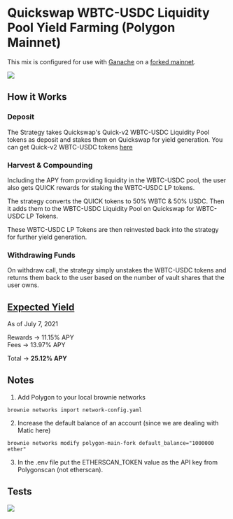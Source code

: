 # Quickswap WBTC-USDC Liquidity Pool Yield Farming (Polygon Mainnet)

This mix is configured for use with [Ganache](https://github.com/trufflesuite/ganache-cli) on a [forked mainnet](https://eth-brownie.readthedocs.io/en/stable/network-management.html#using-a-forked-development-network).

<img src="https://user-images.githubusercontent.com/47485188/124619284-23ae0580-de96-11eb-9c64-088af0b219e6.png"> </img>

## How it Works
### Deposit
The Strategy takes Quickswap's Quick-v2 WBTC-USDC Liquidity Pool tokens as deposit and stakes them on Quickswap for yield generation. You can get Quick-v2 WBTC-USDC tokens [here](https://quickswap.exchange/#/add/0x1BFD67037B42Cf73acF2047067bd4F2C47D9BfD6/0x2791Bca1f2de4661ED88A30C99A7a9449Aa84174)
### Harvest & Compounding
Including the APY from providing liquidity in the WBTC-USDC pool, the user also gets QUICK rewards for staking the WBTC-USDC LP tokens.

The strategy converts the QUICK tokens to 50% WBTC & 50% USDC. Then it adds them to the WBTC-USDC Liquidity Pool on Quickswap for WBTC-USDC LP Tokens. 

These WBTC-USDC LP Tokens are then reinvested back into the strategy for further yield generation.
### Withdrawing Funds
On withdraw call, the strategy simply unstakes the WBTC-USDC tokens and returns them back to the user based on the number of vault shares that the user owns.

## [Expected Yield](https://quickswap.exchange/#/quick)

As of July 7, 2021

Rewards -> 11.15% APY <br>
Fees -> 13.97% APY

Total -> <strong>25.12% APY</strong>

## Notes
1. Add Polygon to your local brownie networks
```
brownie networks import network-config.yaml
```
2. Increase the default balance of an account (since we are dealing with Matic here)
```
brownie networks modify polygon-main-fork default_balance="1000000 ether"
```

3. In the .env file put the ETHERSCAN_TOKEN value as the API key from Polygonscan (not etherscan).

## Tests
<img src="https://user-images.githubusercontent.com/47485188/124650917-e8bcc980-deb7-11eb-9344-c25a3c4d2f6d.png"> </img>
